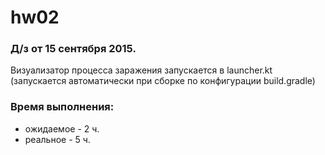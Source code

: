 hw02
====

### Д/з от 15 сентября 2015.
Визуализатор процесса заражения запускается в launcher.kt
(запускается автоматически при сборке по конфигурации build.gradle)

### Время выполнения:
* ожидаемое - 2 ч.
* реальное - 5 ч.

